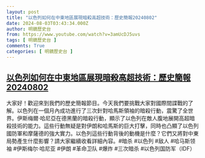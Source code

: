 ```yaml
---
layout: post
title: "以色列如何在中東地區展現暗殺高超技術：歷史簡報20240802"
date: 2024-08-03T03:43:34.000Z
author: 明鏡歷史台
from: https://www.youtube.com/watch?v=3amUcDJ5uvs
tags: [ 明鏡歷史台 ]
comments: True
categories: [ 明鏡歷史台 ]
---
```

<!--1722656614000-->
[以色列如何在中東地區展現暗殺高超技術：歷史簡報20240802](https://www.youtube.com/watch?v=3amUcDJ5uvs)
------

<div>
大家好！歡迎來到我們的歷史簡報節目。今天我們要挑戰大家對國際間諜戰的了解。以色列在一個月內成功進行了三次針對哈馬斯領袖的暗殺行動，震驚了全世界。伊斯梅爾·哈尼亞在德黑蘭的暗殺行動，顯示了以色列在敵人腹地展開高超暗殺技術的能力。這些行動無疑是對伊朗和哈馬斯的巨大打擊，同時也凸顯了以色列國防軍和摩薩德的強大實力。以色列這些行動背後的動機是什麼？它們又將對中東局勢產生什麼影響？請大家繼續收看詳細內容。#暗杀 #以色列 #敌人 #哈马斯领袖 #伊斯梅尔·哈尼亚 #伊朗 #革命卫队 #爆炸 #三次暗杀 #以色列国防军（IDF）
</div>
